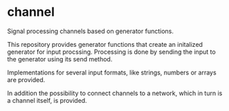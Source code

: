 channel
=======

Signal processing channels based on generator functions.


This repository provides generator functions that create an initalized generator for
input procssing. Processing is done by sending the input to the generator
using its send method.

Implementations for several input formats, like strings, numbers or arrays are provided.

In addition the possibility to connect channels to a network, which in turn is a channel itself, is provided.



